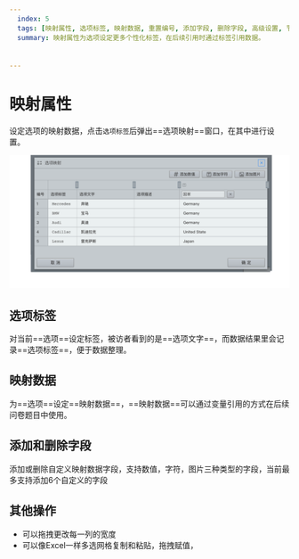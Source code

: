 ```yaml
---
  index: 5
  tags: [映射属性, 选项标签, 映射数据, 重置编号, 添加字段, 删除字段, 高级设置, 节点设置]
  summary: 映射属性为选项设定更多个性化标签，在后续引用时通过标签引用数据。


---
```







# 映射属性

设定选项的映射数据，点击`选项标签`后弹出==选项映射==窗口，在其中进行设置。

<img src='../assets/04optionAdvancedSetting/05propertyMap/choices-mapping.png'>

## 选项标签

对当前==选项==设定标签，被访者看到的是==选项文字==，而数据结果里会记录==选项标签==，便于数据整理。

## 映射数据

为==选项==设定==映射数据==，==映射数据==可以通过变量引用的方式在后续问卷题目中使用。


## 添加和删除字段

添加或删除自定义映射数据字段，支持数值，字符，图片三种类型的字段，当前最多支持添加6个自定义的字段

## 其他操作
+ 可以拖拽更改每一列的宽度
+ 可以像Excel一样多选网格复制和粘贴，拖拽赋值，